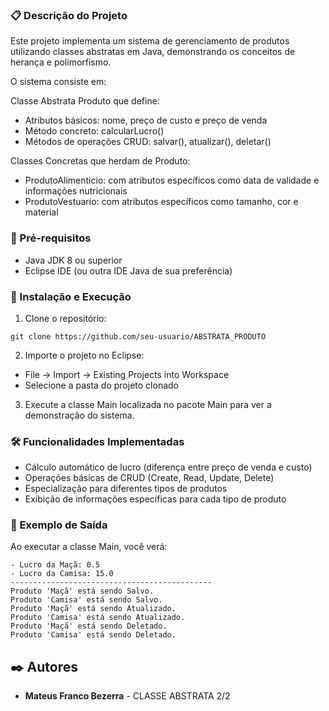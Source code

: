 ### 📋 Descrição do Projeto

Este projeto implementa um sistema de gerenciamento de produtos utilizando classes abstratas em Java, demonstrando os conceitos de herança e polimorfismo.

O sistema consiste em:

Classe Abstrata Produto que define:

- Atributos básicos: nome, preço de custo e preço de venda
- Método concreto: calcularLucro()
- Métodos de operações CRUD: salvar(), atualizar(), deletar()

Classes Concretas que herdam de Produto:

- ProdutoAlimenticio: com atributos específicos como data de validade e informações nutricionais
- ProdutoVestuario: com atributos específicos como tamanho, cor e material
  
### 🔧 Pré-requisitos

- Java JDK 8 ou superior
- Eclipse IDE (ou outra IDE Java de sua preferência)

### 🚀 Instalação e Execução

1. Clone o repositório:

```
git clone https://github.com/seu-usuario/ABSTRATA_PRODUTO
```

2. Importe o projeto no Eclipse:
- File → Import → Existing Projects into Workspace
- Selecione a pasta do projeto clonado

3. Execute a classe Main localizada no pacote Main para ver a demonstração do sistema.


### 🛠️ Funcionalidades Implementadas

- Cálculo automático de lucro (diferença entre preço de venda e custo)
- Operações básicas de CRUD (Create, Read, Update, Delete)
- Especialização para diferentes tipos de produtos
- Exibição de informações específicas para cada tipo de produto

### 📝 Exemplo de Saída

Ao executar a classe Main, você verá:

```
- Lucro da Maçã: 0.5
- Lucro da Camisa: 15.0
---------------------------------------------
Produto 'Maçã' está sendo Salvo.
Produto 'Camisa' está sendo Salvo.
Produto 'Maçã' está sendo Atualizado.
Produto 'Camisa' está sendo Atualizado.
Produto 'Maçã' está sendo Deletado.
Produto 'Camisa' está sendo Deletado.
```

## ✒️ Autores

* **Mateus Franco Bezerra** - CLASSE ABSTRATA 2/2
